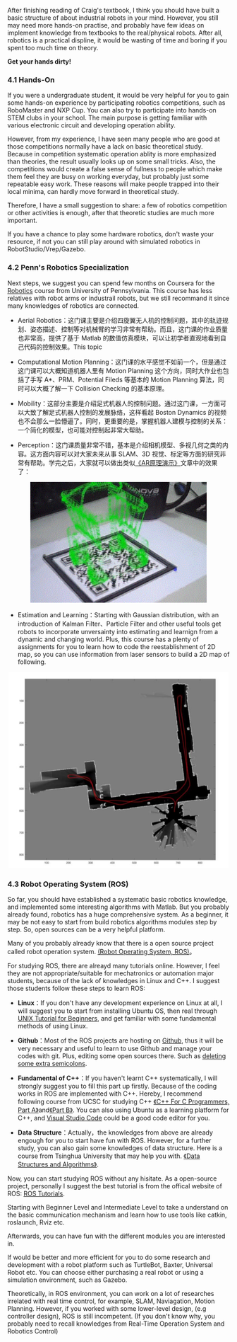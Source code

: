After finishing reading of Craig's textbook, I think you should have built a basic structure of about industrial robots in your mind. However, you still may need more hands-on practise, and probably have few ideas on implement knowledge from textbooks to the real/physical robots. After all, robotics is a practical displine, it would be wasting of time and boring if you spent too much time on theory. 

**Get your hands dirty!**

### 4.1 Hands-On

If you were a undergraduate student, it would be very helpful for you to gain some hands-on experience by participating robotics competitions, such as RoboMaster and NXP Cup. You can also try to participate into hands-on STEM clubs in your school. The main purpose is getting familiar with various electronic circuit and developing operation ability.

However, from my experience, I have seen many people who are good at those competitions normally have a lack on basic theoretical study. Because in competition systematic operation ablity is more emphasized than theories, the result usually looks up on some small tricks. Also, the competitions would create a false sense of fullness to people which make them feel they are busy on working everyday, but probably just some repeatable easy work. These reasons will make people trapped into their local minima, can hardly move forward in theoretical study.

Therefore, I have a small suggestion to share: a few of robotics competition or other activities is enough, after that theoretic studies are much more important.

If you have a chance to play some hardware robotics, don't waste your resource, if not you can still play around with simulated robotics in RobotStudio/Vrep/Gazebo.

### 4.2 Penn's Robotics Specialization

Next steps, we suggest you can spend few months on Coursera for the [Robotics](https://www.coursera.org/specializations/robotics) course from University of Pennsylvania. This course has less relatives with robot arms or industrail robots, but we still recommand it since many knowledges of robotics are connected.

- Aerial Robotics：这门课主要是介绍四旋翼无人机的控制问题，其中的轨迹规划、姿态描述、控制等对机械臂的学习非常有帮助。而且，这门课的作业质量也非常高，提供了基于 Matlab 的数值仿真模块，可以让初学者直观地看到自己代码的控制效果。This topic 

- Computational Motion Planning：这门课的水平感觉不如前一个，但是通过这门课可以大概知道机器人里有 Motion Planning 这个方向，同时大作业也包括了手写 A*、PRM、Potential Fileds 等基本的 Motion Planning 算法，同时可以大概了解一下 Collision Checking 的基本原理。

- Mobility：这部分主要是介绍足式机器人的控制问题。通过这门课，一方面可以大致了解足式机器人控制的发展脉络，这样看起 Boston Dynamics 的视频也不会那么一脸懵逼了。同时，更重要的是，掌握机器人建模与控制的关系：一个简化的模型，也可能对控制起非常大帮助。

- Perception：这门课质量非常不错，基本是介绍相机模型、多视几何之类的内容。这方面内容可以对大家未来从事 SLAM、3D 视觉、标定等方面的研究非常有帮助。学完之后，大家就可以做出类似[《AR原理演示》](https://mp.weixin.qq.com/s?__biz=MzA5MDE2MjQ0OQ==&mid=2652786307&idx=1&sn=e71bbca67c7fa69081e863b62b9fd5b4#rd)文章中的效果了：

<p align="center">
  <img width="400" src="../Pics/AR.gif"/>
</p>

- Estimation and Learning：Starting with Gaussian distribution, with an introduction of Kalman Filter、Particle Filter and other useful tools get robots to incorporate unversainty into estimating and learnign from a dynamic and changing world. Plus, this course has a plenty of assignments for you to learn how to code the reestablishment of 2D map, so you can use information from laser sensors to build a 2D map of following.

<p align="center">
  <img width="500" src="../Pics/Mapping.jpg"/>
</p>

### 4.3 Robot Operating System (ROS)

So far, you should have established a systematic basic robotics knowledge, and implemented some interesting algorithms with Matlab. But you probably already found, robotics has a huge comprehensive system. As a beginner, it may be not easy to start from build robotics algorithms modules step by step. So, open sources can be a very helpful platform. 

Many of you probably already know that there is a open source project called robot operation system.  [(Robot Operating System, ROS)](https://wiki.ros.org/)。

For studying ROS, there are alreayd many tutorials online. However, I feel they are not appropriate/suitable for mechatronics or automation major students, because of the lack of knowledges in Linux and C++. I suggest those students follow these steps to learn ROS:

- **Linux**：If you don't have any development experience on Linux at all, I will suggest you to start from installing Ubuntu OS, then real through [UNIX Tutorial for Beginners](http://www.ee.surrey.ac.uk/Teaching/Unix/), and get familiar with some fundamental methods of using Linux.

- **Github**：Most of the ROS projects are hosting on [Github](https://github.com/), thus it will be very necessary and useful to learn to use Github and manage your codes with git. Plus, editing some open sources there. Such as [deleting some extra semicolons](https://github.com/stack-of-tasks/pinocchio/pull/672).

- **Fundamental of C++**：If you haven't learnt C++ systematically, I will strongly suggest you to fill this part up firstly. Because of the coding works in ROS are implemented with C++. Hereby, I recommend following course from UCSC for studying C++ [《C++ For C Programmers, Part A》](https://www.coursera.org/learn/c-plus-plus-a)and[《Part B》](https://www.coursera.org/learn/c-plus-plus-b). You can also using Ubuntu as a learning platform for C++, and [Visual Studio Code](https://code.visualstudio.com/) could be a good code editor for you. 

- **Data Structure**：Actually，the knowledges from above are already engough for you to start have fun with ROS. However, for a further study, you can also gain some knowledges of data structure. Here is a course from Tsinghua University that may help you with. [《Data Structures and Algorithms》](https://www.coursera.org/specializations/data-structures-algorithms-tsinghua#courses).

Now, you can start studying ROS without any hisitate. As a open-source project, personally I suggest the best tutorial is from the offical website of ROS: [ROS Tutorials](https://wiki.ros.org/ROS/Tutorials).

Starting with Beginner Level and Intermediate Level to take a understand on the basic communication mechanism and learn how to use tools like catkin, roslaunch, Rviz etc.

Afterwards, you can have fun with the different modules you are interested in.

If would be better and more efficient for you to do some research and development with a robot platform such as TurtleBot, Baxter, Universal Robot etc. You can choose either purchasing a real robot or using a simulation environment, such as Gazebo.

Theoretically, in ROS environment, you can work on a lot of researches irrelated with real time control, for example, SLAM, Naviagation, Motion Planning. However, if you worked with some lower-level design, (e.g controller design), ROS is still incompetent. (If you don't know why, you probably need to recall knowledges from Real-Time Operation System and Robotics Control)